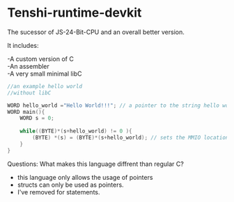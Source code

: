 # Tenshi-runtime-devkit


The sucessor of JS-24-Bit-CPU and an overall better version. 



It includes:
<p>
  -A custom version of C
  <br>
  -An assembler
  <br>
  -A very small minimal libC
  <br>
</p>
 
 
 
```C
//an example hello world
//without libC

WORD hello_world ="Hello World!!!"; // a pointer to the string hello world 
WORD main(){
    WORD s = 0;
    
    while((BYTE)*(s+hello_world) != 0 ){
        (BYTE) *(s) = (BYTE)*(s+hello_world); // sets the MMIO location 0 to the ascii code C
    }
}
```

Questions:
What makes this language diffrent than regular C?
- this language only allows the usage of pointers
- structs can only be used as pointers.
- I've removed for statements.
